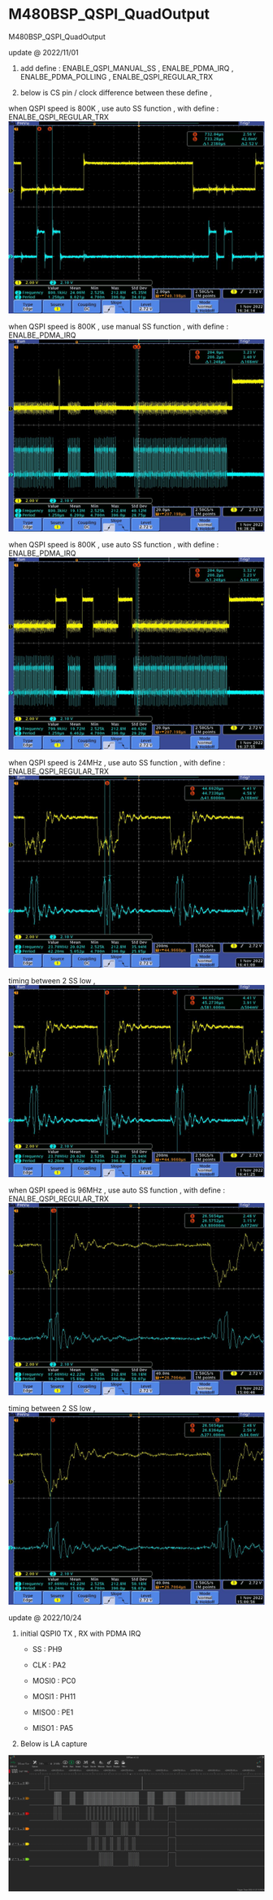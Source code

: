 # M480BSP_QSPI_QuadOutput
 M480BSP_QSPI_QuadOutput


update @ 2022/11/01

1. add define : ENABLE_QSPI_MANUAL_SS , ENALBE_PDMA_IRQ , ENALBE_PDMA_POLLING , ENALBE_QSPI_REGULAR_TRX

2. below is CS pin / clock difference between these define , 

when QSPI speed is 800K , use auto SS function , with define : ENALBE_QSPI_REGULAR_TRX
![image](https://github.com/released/M480BSP_QSPI_QuadOutput/blob/main/800K_ENALBE_QSPI_REGULAR_TRX_clock.jpg)	


when QSPI speed is 800K , use manual SS function , with define : ENALBE_PDMA_IRQ
![image](https://github.com/released/M480BSP_QSPI_QuadOutput/blob/main/800K_ENALBE_PDMA_IRQ_ManualSS.jpg)	


when QSPI speed is 800K , use auto SS function , with define : ENALBE_PDMA_IRQ
![image](https://github.com/released/M480BSP_QSPI_QuadOutput/blob/main/800K_ENALBE_PDMA_IRQ_AutoSS.jpg)	


when QSPI speed is 24MHz , use auto SS function , with define : ENALBE_QSPI_REGULAR_TRX
![image](https://github.com/released/M480BSP_QSPI_QuadOutput/blob/main/24MHz_ENALBE_QSPI_REGULAR_TRX_clock.jpg)	

timing between 2 SS low , 
![image](https://github.com/released/M480BSP_QSPI_QuadOutput/blob/main/24MHz_ENALBE_QSPI_REGULAR_TRX_SS.jpg)	


when QSPI speed is 96MHz , use auto SS function , with define : ENALBE_QSPI_REGULAR_TRX
![image](https://github.com/released/M480BSP_QSPI_QuadOutput/blob/main/96MHz_ENALBE_QSPI_REGULAR_TRX_clock.jpg)	

timing between 2 SS low , 
![image](https://github.com/released/M480BSP_QSPI_QuadOutput/blob/main/96MHz_ENALBE_QSPI_REGULAR_TRX_SS.jpg)	



update @ 2022/10/24

1. initial QSPI0 TX , RX with PDMA IRQ

	- SS : PH9

	- CLK : PA2

	- MOSI0 : PC0

	- MOSI1 : PH11

	- MISO0 : PE1

	- MISO1 : PA5

2. Below is LA capture 

![image](https://github.com/released/M480BSP_QSPI_QuadOutput/blob/main/LA_capture.jpg)	


